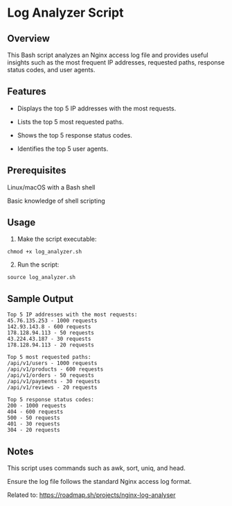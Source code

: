 # Log Analyzer Script

## Overview

This Bash script analyzes an Nginx access log file and provides useful insights such as the most frequent IP addresses, requested paths, response status codes, and user agents.

## Features

- Displays the top 5 IP addresses with the most requests.

- Lists the top 5 most requested paths.

- Shows the top 5 response status codes.

- Identifies the top 5 user agents.

## Prerequisites

Linux/macOS with a Bash shell

Basic knowledge of shell scripting

## Usage

1. Make the script executable:
```
chmod +x log_analyzer.sh
```

2. Run the script:
```
source log_analyzer.sh 
```

## Sample Output

```
Top 5 IP addresses with the most requests:
45.76.135.253 - 1000 requests
142.93.143.8 - 600 requests
178.128.94.113 - 50 requests
43.224.43.187 - 30 requests
178.128.94.113 - 20 requests

Top 5 most requested paths:
/api/v1/users - 1000 requests
/api/v1/products - 600 requests
/api/v1/orders - 50 requests
/api/v1/payments - 30 requests
/api/v1/reviews - 20 requests

Top 5 response status codes:
200 - 1000 requests
404 - 600 requests
500 - 50 requests
401 - 30 requests
304 - 20 requests
```

## Notes

This script uses commands such as awk, sort, uniq, and head.

Ensure the log file follows the standard Nginx access log format.

Related to: https://roadmap.sh/projects/nginx-log-analyser
